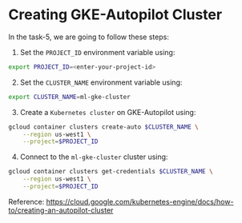 # Creating GKE-Autopilot Cluster

In the task-5, we are going to follow these steps:

1. Set the `PROJECT_ID` environment variable using:
```bash
export PROJECT_ID=<enter-your-project-id>
```
2. Set the `CLUSTER_NAME` environment variable using:
```bash
export CLUSTER_NAME=ml-gke-cluster
```
3. Create a `Kubernetes cluster` on GKE-Autopilot using:
```bash
gcloud container clusters create-auto $CLUSTER_NAME \
    --region us-west1 \
    --project=$PROJECT_ID
```
4. Connect to the `ml-gke-cluster` cluster using:
```bash
gcloud container clusters get-credentials $CLUSTER_NAME \
    --region us-west1 \
    --project=$PROJECT_ID
```
Reference: https://cloud.google.com/kubernetes-engine/docs/how-to/creating-an-autopilot-cluster
